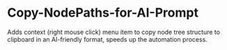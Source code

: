 # Copy-NodePaths-for-AI-Prompt
Adds context (right mouse click) menu item to copy node tree structure to clipboard in an AI-friendly format, speeds up the automation process.
